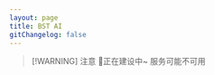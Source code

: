 ```yaml
---
layout: page
title: BST AI
gitChangelog: false
---
```


<script setup>
import DifyEmbedding from '@theme/components/DifyEmbedding.vue'
</script>

> [!WARNING] 注意
> 🚧正在建设中~ 服务可能不可用

<DifyEmbedding/>